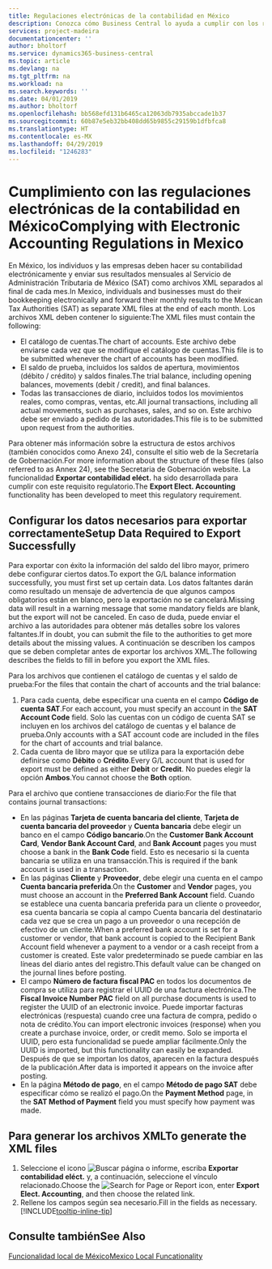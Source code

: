 ```yaml
---
title: Regulaciones electrónicas de la contabilidad en México
description: Conozca cómo Business Central lo ayuda a cumplir con los requisitos de contabilidad electrónica en México.
services: project-madeira
documentationcenter: ''
author: bholtorf
ms.service: dynamics365-business-central
ms.topic: article
ms.devlang: na
ms.tgt_pltfrm: na
ms.workload: na
ms.search.keywords: ''
ms.date: 04/01/2019
ms.author: bholtorf
ms.openlocfilehash: bb568efd131b6465ca12063db7935abccade1b37
ms.sourcegitcommit: 60b87e5eb32bb408dd65b9855c29159b1dfbfca8
ms.translationtype: HT
ms.contentlocale: es-MX
ms.lasthandoff: 04/29/2019
ms.locfileid: "1246283"
---
```

# <a name="complying-with-electronic-accounting-regulations-in-mexico"></a><span data-ttu-id="f84f5-103">Cumplimiento con las regulaciones electrónicas de la contabilidad en México</span><span class="sxs-lookup"><span data-stu-id="f84f5-103">Complying with Electronic Accounting Regulations in Mexico</span></span>
<span data-ttu-id="f84f5-104">En México, los individuos y las empresas deben hacer su contabilidad electrónicamente y enviar sus resultados mensuales al Servicio de Administración Tributaria de México (SAT) como archivos XML separados al final de cada mes.</span><span class="sxs-lookup"><span data-stu-id="f84f5-104">In Mexico, individuals and businesses must do their bookkeeping electronically and forward their monthly results to the Mexican Tax Authorities (SAT) as separate XML files at the end of each month.</span></span> <span data-ttu-id="f84f5-105">Los archivos XML deben contener lo siguiente:</span><span class="sxs-lookup"><span data-stu-id="f84f5-105">The XML files must contain the following:</span></span>

* <span data-ttu-id="f84f5-106">El catálogo de cuentas.</span><span class="sxs-lookup"><span data-stu-id="f84f5-106">The chart of accounts.</span></span> <span data-ttu-id="f84f5-107">Este archivo debe enviarse cada vez que se modifique el catálogo de cuentas.</span><span class="sxs-lookup"><span data-stu-id="f84f5-107">This file is to be submitted whenever the chart of accounts has been modified.</span></span>  
* <span data-ttu-id="f84f5-108">El saldo de prueba, incluidos los saldos de apertura, movimientos (débito / crédito) y saldos finales.</span><span class="sxs-lookup"><span data-stu-id="f84f5-108">The trial balance, including opening balances, movements (debit / credit), and final balances.</span></span>  
* <span data-ttu-id="f84f5-109">Todas las transacciones de diario, incluidos todos los movimientos reales, como compras, ventas, etc.</span><span class="sxs-lookup"><span data-stu-id="f84f5-109">All journal transactions, including all actual movements, such as purchases, sales, and so on.</span></span> <span data-ttu-id="f84f5-110">Este archivo debe ser enviado a pedido de las autoridades.</span><span class="sxs-lookup"><span data-stu-id="f84f5-110">This file is to be submitted upon request from the authorities.</span></span>

<span data-ttu-id="f84f5-111">Para obtener más información sobre la estructura de estos archivos (también conocidos como Anexo 24), consulte el sitio web de la Secretaría de Gobernación.</span><span class="sxs-lookup"><span data-stu-id="f84f5-111">For more information about the structure of these files (also referred to as Annex 24), see the Secretaria de Gobernación website.</span></span> <span data-ttu-id="f84f5-112">La funcionalidad **Exportar contabilidad eléct.** ha sido desarrollada para cumplir con este requisito regulatorio.</span><span class="sxs-lookup"><span data-stu-id="f84f5-112">The **Export Elect. Accounting** functionality has been developed to meet this regulatory requirement.</span></span>

## <a name="setup-data-required-to-export-successfully"></a><span data-ttu-id="f84f5-113">Configurar los datos necesarios para exportar correctamente</span><span class="sxs-lookup"><span data-stu-id="f84f5-113">Setup Data Required to Export Successfully</span></span>
<span data-ttu-id="f84f5-114">Para exportar con éxito la información del saldo del libro mayor, primero debe configurar ciertos datos.</span><span class="sxs-lookup"><span data-stu-id="f84f5-114">To export the G/L balance information successfully, you must first set up certain data.</span></span> <span data-ttu-id="f84f5-115">Los datos faltantes darán como resultado un mensaje de advertencia de que algunos campos obligatorios están en blanco, pero la exportación no se cancelará.</span><span class="sxs-lookup"><span data-stu-id="f84f5-115">Missing data will result in a warning message that some mandatory fields are blank, but the export will not be canceled.</span></span> <span data-ttu-id="f84f5-116">En caso de duda, puede enviar el archivo a las autoridades para obtener más detalles sobre los valores faltantes.</span><span class="sxs-lookup"><span data-stu-id="f84f5-116">If in doubt, you can submit the file to the authorities to get more details about the missing values.</span></span> <span data-ttu-id="f84f5-117">A continuación se describen los campos que se deben completar antes de exportar los archivos XML.</span><span class="sxs-lookup"><span data-stu-id="f84f5-117">The following describes the fields to fill in before you export the XML files.</span></span>

<span data-ttu-id="f84f5-118">Para los archivos que contienen el catálogo de cuentas y el saldo de prueba:</span><span class="sxs-lookup"><span data-stu-id="f84f5-118">For the files that contain the chart of accounts and the trial balance:</span></span>
1. <span data-ttu-id="f84f5-119">Para cada cuenta, debe especificar una cuenta en el campo **Código de cuenta SAT**.</span><span class="sxs-lookup"><span data-stu-id="f84f5-119">For each account, you must specify an account in the **SAT Account Code** field.</span></span> <span data-ttu-id="f84f5-120">Solo las cuentas con un código de cuenta SAT se incluyen en los archivos del catálogo de cuentas y el balance de prueba.</span><span class="sxs-lookup"><span data-stu-id="f84f5-120">Only accounts with a SAT account code are included in the files for the chart of accounts and trial balance.</span></span> 
2. <span data-ttu-id="f84f5-121">Cada cuenta de libro mayor que se utiliza para la exportación debe definirse como **Débito** o **Crédito**.</span><span class="sxs-lookup"><span data-stu-id="f84f5-121">Every G/L account that is used for export must be defined as either **Debit** or **Credit**.</span></span> <span data-ttu-id="f84f5-122">No puedes elegir la opción **Ambos**.</span><span class="sxs-lookup"><span data-stu-id="f84f5-122">You cannot choose the **Both** option.</span></span>

<span data-ttu-id="f84f5-123">Para el archivo que contiene transacciones de diario:</span><span class="sxs-lookup"><span data-stu-id="f84f5-123">For the file that contains journal transactions:</span></span>
* <span data-ttu-id="f84f5-124">En las páginas **Tarjeta de cuenta bancaria del cliente**, **Tarjeta de cuenta bancaria del proveedor** y **Cuenta bancaria** debe elegir un banco en el campo **Código bancario**.</span><span class="sxs-lookup"><span data-stu-id="f84f5-124">On the **Customer Bank Account Card**, **Vendor Bank Account Card**, and **Bank Account** pages you must choose a bank in the **Bank Code** field.</span></span> <span data-ttu-id="f84f5-125">Esto es necesario si la cuenta bancaria se utiliza en una transacción.</span><span class="sxs-lookup"><span data-stu-id="f84f5-125">This is required if the bank account is used in a transaction.</span></span> 
* <span data-ttu-id="f84f5-126">En las páginas **Cliente** y **Proveedor**, debe elegir una cuenta en el campo **Cuenta bancaria preferida**.</span><span class="sxs-lookup"><span data-stu-id="f84f5-126">On the **Customer** and **Vendor** pages, you must choose an account in the **Preferred Bank Account** field.</span></span> <span data-ttu-id="f84f5-127">Cuando se establece una cuenta bancaria preferida para un cliente o proveedor, esa cuenta bancaria se copia al campo Cuenta bancaria del destinatario cada vez que se crea un pago a un proveedor o una recepción de efectivo de un cliente.</span><span class="sxs-lookup"><span data-stu-id="f84f5-127">When a preferred bank account is set for a customer or vendor, that bank account is copied to the Recipient Bank Account field whenever a payment to a vendor or a cash receipt from a customer is created.</span></span> <span data-ttu-id="f84f5-128">Este valor predeterminado se puede cambiar en las líneas del diario antes del registro.</span><span class="sxs-lookup"><span data-stu-id="f84f5-128">This default value can be changed on the journal lines before posting.</span></span>
* <span data-ttu-id="f84f5-129">El campo **Número de factura fiscal PAC** en todos los documentos de compra se utiliza para registrar el UUID de una factura electrónica.</span><span class="sxs-lookup"><span data-stu-id="f84f5-129">The **Fiscal Invoice Number PAC** field on all purchase documents is used to register the UUID of an electronic invoice.</span></span> <span data-ttu-id="f84f5-130">Puede importar facturas electrónicas (respuesta) cuando cree una factura de compra, pedido o nota de crédito.</span><span class="sxs-lookup"><span data-stu-id="f84f5-130">You can import electronic invoices (response) when you create a purchase invoice, order, or credit memo.</span></span> <span data-ttu-id="f84f5-131">Solo se importa el UUID, pero esta funcionalidad se puede ampliar fácilmente.</span><span class="sxs-lookup"><span data-stu-id="f84f5-131">Only the UUID is imported, but this functionality can easily be expanded.</span></span> <span data-ttu-id="f84f5-132">Después de que se importan los datos, aparecen en la factura después de la publicación.</span><span class="sxs-lookup"><span data-stu-id="f84f5-132">After data is imported it appears on the invoice after posting.</span></span>
* <span data-ttu-id="f84f5-133">En la página **Método de pago**, en el campo **Método de pago SAT** debe especificar cómo se realizó el pago.</span><span class="sxs-lookup"><span data-stu-id="f84f5-133">On the **Payment Method** page, in the **SAT Method of Payment** field you must specify how payment was made.</span></span>

## <a name="to-generate-the-xml-files"></a><span data-ttu-id="f84f5-134">Para generar los archivos XML</span><span class="sxs-lookup"><span data-stu-id="f84f5-134">To generate the XML files</span></span>
1. <span data-ttu-id="f84f5-135">Seleccione el icono ![Buscar página o informe](../../media/ui-search/search_small.png "icono Buscar página o informe"), escriba **Exportar contabilidad eléct.** y, a continuación, seleccione el vínculo relacionado.</span><span class="sxs-lookup"><span data-stu-id="f84f5-135">Choose the ![Search for Page or Report](../../media/ui-search/search_small.png "Search for Page or Report icon") icon, enter **Export Elect. Accounting**, and then choose the related link.</span></span>
2. <span data-ttu-id="f84f5-136">Rellene los campos según sea necesario.</span><span class="sxs-lookup"><span data-stu-id="f84f5-136">Fill in the fields as necessary.</span></span> [!INCLUDE[tooltip-inline-tip](../../includes/tooltip-inline-tip_md.md)]

## <a name="see-also"></a><span data-ttu-id="f84f5-137">Consulte también</span><span class="sxs-lookup"><span data-stu-id="f84f5-137">See Also</span></span>
[<span data-ttu-id="f84f5-138">Funcionalidad local de México</span><span class="sxs-lookup"><span data-stu-id="f84f5-138">Mexico Local Funcationality</span></span>](mexico-local-functionality.md)
